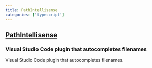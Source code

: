```yaml
---
title: PathIntellisense
categories: ['typescript']
---
```

## [PathIntellisense](https://github.com/ChristianKohler/PathIntellisense)

### Visual Studio Code plugin that autocompletes filenames


Visual Studio Code plugin that autocompletes filenames.

